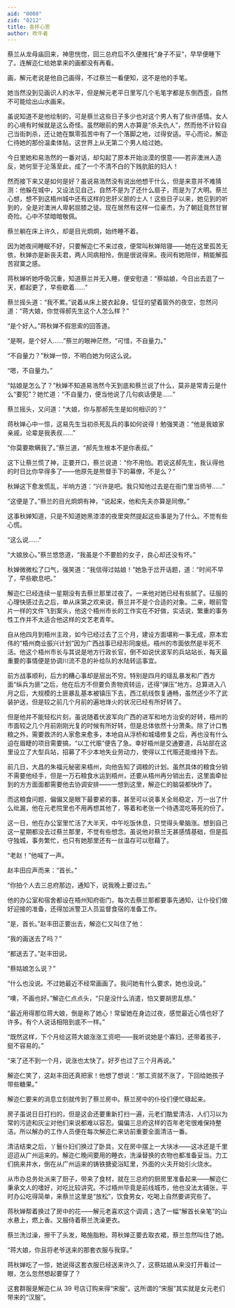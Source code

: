 ```yaml
---
aid: "0008"
zid: "0212"
title: 各怀心思
author: 吹牛者
---
```


蔡兰从龙母庙回来，神思恍惚，回三总府后不久便推托“身子不妥”，早早便睡下了。连解迩仁给她拿来的画都没有再看。

画，解元老说是他自己画得，不过蔡兰一看便知，这不是他的手笔。

她当然没到见画识人的水平，但是解元老平日里写几个毛笔字都是东倒西歪，自然不可能绘出山水画来。

虽说知道不是他绘制的，可是蔡兰这些日子多少也对这个男人有了些许感情。女人的心境有时候就是这么奇怪。虽然眼前的男人亦算是“杀夫仇人”，然而他不计较自己当街刺杀，还让她在飘零孤苦中有了一个落脚之地，过得安适。平心而论，解迩仁待她的那份温柔体贴，这世界上从无第二个男人给过她。

今日里她和易浩然的一番对话，却勾起了原本开始淡漠的恨意――若非澳洲人造反，她何至于沦落至此，成了一个不清不白的下贱肮脏的妇人！

然而接下来又是如何是好？虽说易浩然没有说出他想干什么，但是来意并不难猜测：他躲在城中，又设法见自己，自然不是为了还什么扇子，而是为了大明。蔡兰心想，想不到这梧州城中还有这样的忠肝义胆的士人！这些日子以来，她见到的听到的，全是对澳洲人卑躬屈膝之徒。现在居然有这样一位豪杰，为了朝廷竟然甘冒奇险。心中不禁暗暗敬佩。

蔡兰躺在床上许久，却是目光炯炯，始终睡不着。

因为她夜间睡眠不好，只要解迩仁不来过夜，便常叫秋婵陪寝――她在这里孤苦无依，秋婵亦是新丧夫君，两人同病相怜，倒是很说得来。夜间有她陪伴，稍能解孤苦寂寞之感。

蒋秋婵听她呼吸沉重，知道蔡兰并无入睡，便安慰道：“蔡姑娘，今日出去逛了一天，都起更了，早些歇着……”

蔡兰摇头道：“我不累。”说着从床上披衣起身。怔怔的望着窗外的夜空，忽然问道：“蒋大娘，你觉得郝先生这个人怎么样？”

“是个好人。”蒋秋婵不假思索的回答道。

“是啊，是个好人……”蔡兰的眼神茫然，“可惜，不自量力。”

“不自量力？”秋婵一惊，不明白她为何这么说。

“嗯，不自量力。”

“姑娘是怎么了？”秋婵不知道易浩然今天到底和蔡兰说了什么，莫非是常青云是什么“要犯”？她忙道：“不自量力，便当他说了几句疯话便是……”

蔡兰摇头，又问道：“大娘，你与那郝先生是如何相识的？”

蒋秋婵心中一惊，这易先生当初杀死乱兵的事如何说得！勉强笑道：“他是我娘家亲戚，论辈是我表叔……”

“你莫要欺瞒我了。”蔡兰道，“郝先生根本不是你表叔。”

这下让蔡兰慌了神，正要开口，蔡兰说道：“你不用怕。若说这郝先生，我认得他的时日比你早得多了――他原先是熊督手下的幕僚，不是么？”

秋婵这下愈发慌乱，半响方道：“兴许是吧。我只知他过去是在衙门里当师爷……”

“这便是了。”蔡兰的目光炯炯有神，“说起来，他和先夫亦算是同僚。”

这事秋婵知道，只是不知道她黑漆漆的夜里突然提起这些事是为了什么。不觉有些心慌。

“这么说……”

“大娘放心。”蔡兰悠悠道，“我虽是个不要脸的女子，良心却还没有坏。”

秋婵微微松了口气，强笑道：“我信得过姑娘！”她急于岔开话题，道：“时间不早了，早些歇息吧。”

解迩仁已经连续一星期没有去蔡兰那里过夜了。一来他对她已经有些腻了。征服的心理快感过去之后，单从床第之欢来说，蔡兰并不是个合适的对象。二来，眼前雪片一样的文件飞到案头，他这个梧州市长的工作实在不好做，实话说，繁重的事务性工作并不太适合他这样的文艺老青年。

自从他四月到梧州主政，如今已经过去了三个月，建设方面堪称一事无成，原本宏伟的“梧州商业振兴计划”因为广西战事已经形同废纸。梧州的市面依然是半死不活。他这个梧州市长与其说是地方行政长官，倒不如说伏波军的兵站站长，每天最重要的事情便是协调川流不息的补给队的水陆转运事宜。

前方战事顺利，后方的糟心事却是层出不穷。特别是四月的瑶乱暴发和广西方面“纵兵为匪”之后，他在后方不但要负责物资转运，还得“弹压”地方。总算进入八月之后，大规模的土匪暴乱基本被镇压下去，西江航线恢复通畅，虽然还少不了武装护送，但是较之前几个月前的遍地烽火的状况已经有所好转了。

但是他并不能轻松片刻，虽说随着伏波军向广西的进军和地方治安的好转，梧州的市面较之几个月前刚刚光复的时候有所好转，但是总体依然十分萧条。除了计口售粮之外，需要救济的人家愈来愈多，本地自从浮桥和城墙修复之后，再也没有什么迫在眉睫的项目需要搞，“以工代赈”便告了急。幸好梧州是交通要道，兵站部在这里设立了大型兵站，招募了不少本地失业劳动力，使得以工代赈还能维持下去。

前几日，大昌的朱福元秘密来梧州，向他告知了调粮的计划。虽然具体的粮食分销不需要他经手，但是一万石粮食水运到梧州，还要从梧州再分销出去，这里面牵扯到的方方面面都需要他去协调安排――一想到这里，解迩仁的脑袋都快炸了。

而这粮食问题，偏偏又是眼下最要紧的事，甚至可以说事关全局稳定，万一出了什么纰漏，他在元老院里也不用再想其他了，等着和老张一个待遇混吃等死的份了。

这一日，他在办公室里忙活了大半天，中午吃饭休息，只觉得头晕脑涨。想到自己这一星期都没去过蔡兰那里，不觉有些想念。虽说他对蔡兰无甚感情基础，但是孤守独城，事务繁忙，也只有她那里还有一丝温存可以慰藉了。

“老赵！”他喊了一声。

赵丰田应声而来：“首长。”

“你拍个人去三总府那边，通知下，说我晚上要过去。”

他的办公室和宿舍都设在梧州知府衙门，每次去蔡兰那都要事先通知，让仆役们做好迎接的准备，还得加派警卫人员监督食宿的准备工作。

“是，首长。”赵丰田正要出去，解迩仁又叫住了他：

“我的画送去了吗？”

“都送去了。”赵丰田说。

“蔡姑娘怎么说？”

“什么也没说。不过她最近不经常画画了。我问她有什么要求，她也没说。”

“噢，不画也好。”解迩仁点点头，“只是没什么消遣，怕又要胡思乱想。”

“最近用得那位蒋大娘，倒是称了她心！常留她在身边过夜，感觉最近心情也好了许多。有个人说话相陪到底不一样。”

“既然这样，下个月给这蒋大娘涨涨工资吧――我听说她是个寡妇，还带着孩子，挺不容易的。”

“来了还不到一个月，说涨也太快了。好歹也过了三个月再说。”

解迩仁笑了，这赵丰田还真把家！他想了想说：“那工资就不涨了，下回给她孩子带些糖果。”

解迩仁要来的消息立刻就传到了蔡兰房中。蔡兰房中的仆役们便忙碌起来。

房子虽说日日打扫的，但是这会还要重新打扫一遍，元老们酷爱清洁，人们习以为常的污迹和灰尘对他们来说都难以容忍。偏偏三总府这样的百年老宅很难保持整洁。所以解办的工作人员便在每次解迩仁来访前重要全面清洁一番。

清洁结束之后，丫鬟仆妇们换过了卧具，又在房中摆上一大块冰――这冰还是千里迢迢从广州运来的。解迩仁晚间要用的睡衣，洗澡替换的衣物也都准备妥当。力工们挑来井水，倒在从广州运来的铸铁搪瓷浴缸里，外面的火夫开始引火烧水。

从市办总务处派来了厨子，带来了食材，就在三总府的厨房里准备起来――解迩仁秉承文人的嗜好，对吃比较讲究。不过梧州毕竟是前线城市，他也没法太铺张，平时办公吃得简单，来蔡兰这里是“放松”，饮食男女，吃喝上自然要讲究些了。

蒋秋婵帮着换过了房中的花――解元老喜欢这个调调；选了一幅“解首长亲笔”的山水悬上，燃上香。又服侍着蔡兰洗澡更衣。

蔡兰洗过澡，擦干了头发，略施脂粉。蒋秋婵正要去取衣裙，蔡兰忽然叫住了她。

“蒋大娘，你且将老爷送来的那套衣服与我穿。”

蒋秋婵吃了一惊，她说得这套衣服已经送来许久了，这蔡姑娘从来没打开看过一眼，怎么忽然想起要穿了？

这套群服是解迩仁从 39 号店订购来得“宋服”。这所谓的“宋服”其实就是女元老们带来的“汉服”。
